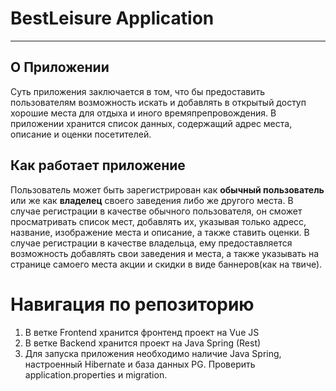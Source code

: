 # BestLeisure Application
---

## О Приложении<a name="about_app"></a>
  Суть приложения заключается в том, что бы предоставить пользователям возможность искать и добавлять в открытый доступ хорошие места для отдыха и иного времяпрепровождения. В приложении хранится список данных, содержащий адрес места, описание и оценки посетителей.

## Как работает приложение<a name="how_it_work"></a>
Пользователь может быть зарегистрирован как **обычный пользователь** или же как **владелец** своего заведения либо же другого места.
  В случае регистрации в качестве обычного пользователя, он сможет просматривать список мест, добавлять их, указывая только адресс, название, изображение места и описание, а также ставить оценки.
  В случае регистрации в качестве владельца, ему предоставляется возможность добавлять свои заведения и места, а также указывать на странице самоего места акции и скидки в виде баннеров(как на твиче).
    
# Навигация по репозиторию
1. В ветке Frontend хранится фронтенд проект на Vue JS
2. В ветке Backend хранится проект на Java Spring (Rest)
3. Для запуска приложения необходимо наличие Java Spring, настроенный Hibernate и база данных PG. Проверить application.properties и migration.

